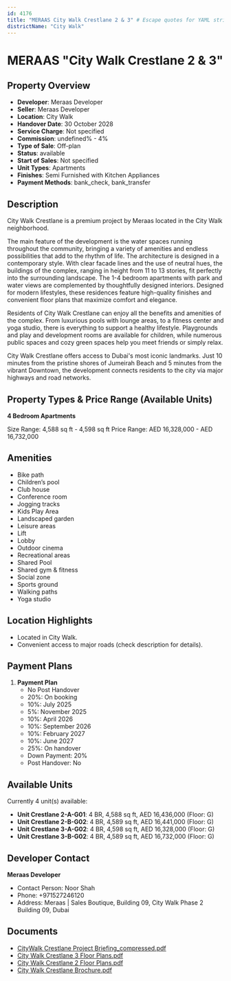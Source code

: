 ```yaml
---
id: 4176
title: "MERAAS City Walk Crestlane 2 & 3" # Escape quotes for YAML string
districtName: "City Walk"
---
```


# MERAAS "City Walk Crestlane 2 & 3"

## Property Overview
- **Developer**: Meraas Developer
- **Seller**: Meraas Developer
- **Location**: City Walk
- **Handover Date**: 30 October 2028
- **Service Charge**: Not specified
- **Commission**: undefined% - 4%
- **Type of Sale**: Off-plan
- **Status**: available
- **Start of Sales**: Not specified
- **Unit Types**: Apartments
- **Finishes**: Semi Furnished with Kitchen Appliances
- **Payment Methods**: bank_check, bank_transfer

## Description
City Walk Crestlane is a premium project by Meraas located in the City Walk neighborhood.

The main feature of the development is the water spaces running throughout the community, bringing a variety of amenities and endless possibilities that add to the rhythm of life. The architecture is designed in a contemporary style. With clear facade lines and the use of neutral hues, the buildings of the complex, ranging in height from 11 to 13 stories, fit perfectly into the surrounding landscape. The 1-4 bedroom apartments with park and water views are complemented by thoughtfully designed interiors. Designed for modern lifestyles, these residences feature high-quality finishes and convenient floor plans that maximize comfort and elegance.

Residents of City Walk Crestlane can enjoy all the benefits and amenities of the complex. From luxurious pools with lounge areas, to a fitness center and yoga studio, there is everything to support a healthy lifestyle. Playgrounds and play and development rooms are available for children, while numerous public spaces and cozy green spaces help you meet friends or simply relax.

City Walk Crestlane offers access to Dubai's most iconic landmarks. Just 10 minutes from the pristine shores of Jumeirah Beach and 5 minutes from the vibrant Downtown, the development connects residents to the city via major highways and road networks.

## Property Types & Price Range (Available Units)
**4 Bedroom Apartments**

Size Range: 4,588 sq ft - 4,598 sq ft
Price Range: AED 16,328,000 - AED 16,732,000

## Amenities
- Bike path
- Children’s pool
- Club house
- Conference room
- Jogging tracks
- Kids Play Area
- Landscaped garden
- Leisure areas
- Lift
- Lobby
- Outdoor cinema
- Recreational areas
- Shared Pool
- Shared gym & fitness
- Social zone
- Sports ground
- Walking paths
- Yoga studio

## Location Highlights
- Located in City Walk.
- Convenient access to major roads (check description for details).

## Payment Plans
1. **Payment Plan**
   - No Post Handover
   - 20%: On booking
   - 10%: July 2025
   - 5%: November 2025
   - 10%: April 2026
   - 10%: September 2026
   - 10%: February 2027
   - 10%: June 2027
   - 25%: On handover
   - Down Payment: 20%
   - Post Handover: No

## Available Units
Currently 4 unit(s) available:
- **Unit Crestlane 2-A-G01**: 4 BR, 4,588 sq ft, AED 16,436,000 (Floor: G)
- **Unit Crestlane 2-B-G02**: 4 BR, 4,589 sq ft, AED 16,441,000 (Floor: G)
- **Unit Crestlane 3-A-G02**: 4 BR, 4,598 sq ft, AED 16,328,000 (Floor: G)
- **Unit Crestlane 3-B-G02**: 4 BR, 4,589 sq ft, AED 16,732,000 (Floor: G)

## Developer Contact
**Meraas Developer**
- Contact Person: Noor Shah
- Phone: +971527246120
- Address: Meraas | Sales Boutique, Building 09, City Walk Phase 2 Building 09, Dubai

## Documents
- [CityWalk Crestlane Project Briefing_compressed.pdf](https://cdn.geniemap.net/2025/01/24/5tffp8zwg4QOuDcUKGhHNLPrLK2NdbsBwXx4JxZq.pdf)
- [City Walk Crestlane 3 Floor Plans.pdf](https://cdn.geniemap.net/2025/01/24/dxTmAGEVO1qWMSHuoLRDkKS8Pw7Ygki6pF2AcyzN.pdf)
- [City Walk Crestlane 2 Floor Plans.pdf](https://cdn.geniemap.net/2025/01/24/2OfgnbcBQPvbotgzXME24DUVRBIgyyZ1mwHv3Rbr.pdf)
- [City Walk Crestlane Brochure.pdf](https://cdn.geniemap.net/2025/01/24/72xrXNohpf1wVUXaLZZo2wEkrXG2vusJfoLVR3bs.pdf)
